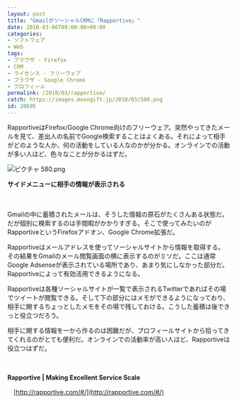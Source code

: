 ```yaml
---
layout: post
title: "GmailがソーシャルCRMに「Rapportive」"
date: 2010-03-06T09:00:00+09:00
categories:
- ソフトウェア
- Web
tags: 
- ブラウザ - Firefox
- CRM
- ライセンス - フリーウェア
- ブラウザ - Google Chrome
- プロフィール
permalink: /2010/03/rapportive/
catch: https://images.moongift.jp/2010/03/580.png
id: 20695
---
```

RapportiveはFirefox/Google Chrome向けのフリーウェア。突然やってきたメールを見て、差出人の名前でGoogle検索することはよくある。それによって相手がどのような人か、何の活動をしている人なのかが分かる。オンラインでの活動が多い人ほど、色々なことが分かるはずだ。

  

![ピクチャ 580.png](https://images.moongift.jp/2010/03/580.png)  
  
**サイドメニューに相手の情報が表示される**

  

　

  

Gmailの中に蓄積されたメールは、そうした情報の原石がたくさんある状態だ。だが個別に検索するのは手間暇がかかりすぎる。そこで使ってみたいのがRapportiveというFirefoxアドオン、Google Chrome拡張だ。

  
<!--more-->

Rapportiveはメールアドレスを使ってソーシャルサイトから情報を取得する。その結果をGmailのメール閲覧画面の横に表示するのがミソだ。ここは通常Google Adsenseが表示されている場所であり、あまり気にしなかった部分だ。Rapportiveによって有効活用できるようになる。

  

Rapportiveは各種ソーシャルサイトが一覧で表示されるTwitterであればその場でツイートが閲覧できる。そして下の部分にはメモができるようになっており、相手に関するちょっとしたメモをその場で残しておける。こうした蓄積は後できっと役立つだろう。

  

相手に関する情報を一から作るのは困難だが、プロフィールサイトから拾ってきてくれるのがとても便利だ。オンラインでの活動率が高い人ほど、Rapportiveは役立つはずだ。

  

　

  

**Rapportive | Making Excellent Service Scale**  
  
　[http://rapportive.com/#/](http://rapportive.com/#/)

  
